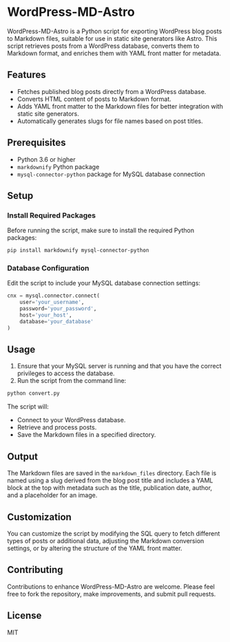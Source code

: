 # WordPress-MD-Astro

WordPress-MD-Astro is a Python script for exporting WordPress blog posts to Markdown files, suitable for use in static site generators like Astro. This script retrieves posts from a WordPress database, converts them to Markdown format, and enriches them with YAML front matter for metadata.

## Features

- Fetches published blog posts directly from a WordPress database.
- Converts HTML content of posts to Markdown format.
- Adds YAML front matter to the Markdown files for better integration with static site generators.
- Automatically generates slugs for file names based on post titles.

## Prerequisites

- Python 3.6 or higher
- `markdownify` Python package
- `mysql-connector-python` package for MySQL database connection

## Setup

### Install Required Packages

Before running the script, make sure to install the required Python packages:

```bash
pip install markdownify mysql-connector-python
```

### Database Configuration

Edit the script to include your MySQL database connection settings:

```python
cnx = mysql.connector.connect(
    user='your_username',
    password='your_password',
    host='your_host',
    database='your_database'
)
```

## Usage

1. Ensure that your MySQL server is running and that you have the correct privileges to access the database.
2. Run the script from the command line:

```bash
python convert.py
```

The script will:
- Connect to your WordPress database.
- Retrieve and process posts.
- Save the Markdown files in a specified directory.

## Output

The Markdown files are saved in the `markdown_files` directory. Each file is named using a slug derived from the blog post title and includes a YAML block at the top with metadata such as the title, publication date, author, and a placeholder for an image.

## Customization

You can customize the script by modifying the SQL query to fetch different types of posts or additional data, adjusting the Markdown conversion settings, or by altering the structure of the YAML front matter.

## Contributing

Contributions to enhance WordPress-MD-Astro are welcome. Please feel free to fork the repository, make improvements, and submit pull requests.

## License

MIT